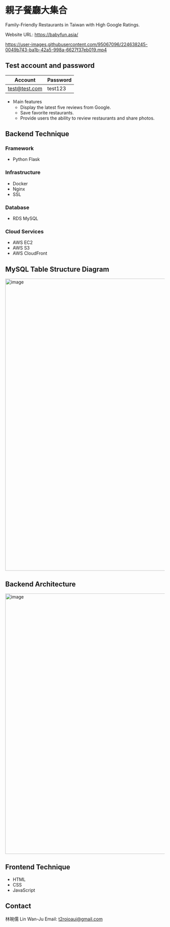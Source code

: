 # 親子餐廳大集合
Family-Friendly Restaurants in Taiwan with High Google Ratings.

Website URL: https://babyfun.asia/



https://user-images.githubusercontent.com/95067096/224638245-0049b743-ba1b-42a5-998a-6627f37eb019.mp4



## Test account and password
| Account | Password| 
| -------- | -------- | 
| test@test.com     | test123    

* Ｍain features
    * Display the latest five reviews from Google.
    * Save favorite restaurants.
    * Provide users the ability to review restaurants and share photos.
    
## Backend Technique

### Framework
* Python Flask

### Infrastructure
* Docker
* Nginx
* SSL 

### Database
* RDS MySQL

### Cloud Services
* AWS EC2
* AWS S3
* AWS CloudFront

## MySQL Table Structure Diagram
<img width="923" alt="image" src="https://user-images.githubusercontent.com/95067096/224241914-358526da-aaa3-4f0d-a4f0-5bafa712e18a.png">

## Backend Architecture
<img width="823" alt="image" src="https://user-images.githubusercontent.com/95067096/224245627-049aec80-b787-4f24-8f27-868ea827bb11.png">

## Frontend Technique
* HTML 
* CSS 
* JavaScript

## Contact
林琬儒 Lin Wan-Ju
Email: t2roioaui@gmail.com

